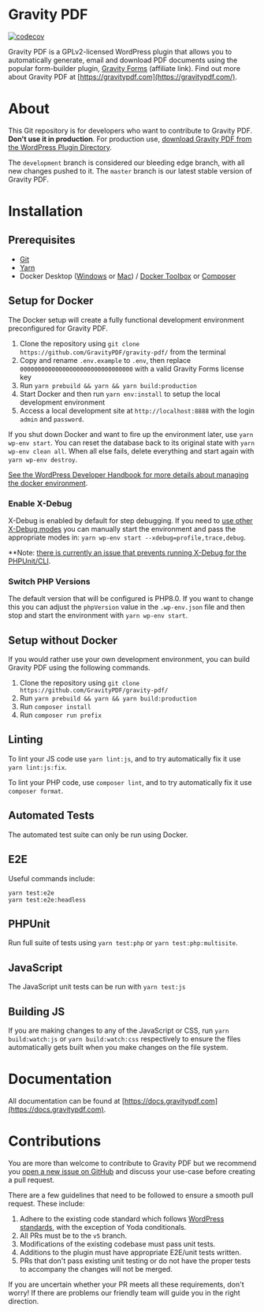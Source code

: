 Gravity PDF
==========================

[![codecov](https://codecov.io/gh/GravityPDF/gravity-pdf/branch/v5/graph/badge.svg)](https://codecov.io/gh/GravityPDF/gravity-pdf)

Gravity PDF is a GPLv2-licensed WordPress plugin that allows you to automatically generate, email and download PDF documents using the popular form-builder plugin, [Gravity Forms](https://rocketgenius.pxf.io/c/1211356/445235/7938) (affiliate link). Find out more about Gravity PDF at [https://gravitypdf.com](https://gravitypdf.com/).

# About

This Git repository is for developers who want to contribute to Gravity PDF. **Don't use it in production**. For production use, [download Gravity PDF from the WordPress Plugin Directory](https://wordpress.org/plugins/gravity-forms-pdf-extended/).

The `development` branch is considered our bleeding edge branch, with all new changes pushed to it. The `master` branch is our latest stable version of Gravity PDF.

# Installation

## Prerequisites

* [Git](https://git-scm.com/)
* [Yarn](https://yarnpkg.com/en/docs/install)
* Docker Desktop ([Windows](https://docs.docker.com/docker-for-windows/install/) or [Mac](https://docs.docker.com/docker-for-mac/install/)) / [Docker Toolbox](https://docs.docker.com/toolbox/) or [Composer](https://getcomposer.org/)

## Setup for Docker 

The Docker setup will create a fully functional development environment preconfigured for Gravity PDF. 

1. Clone the repository using `git clone https://github.com/GravityPDF/gravity-pdf/` from the terminal
2. Copy and rename `.env.example` to `.env`, then replace `00000000000000000000000000000000` with a valid Gravity Forms license key 
3. Run `yarn prebuild && yarn && yarn build:production`
4. Start Docker and then run `yarn env:install` to setup the local development environment
5. Access a local development site at `http://localhost:8888` with the login `admin` and `password`.

If you shut down Docker and want to fire up the environment later, use `yarn wp-env start`. You can reset the database back to its original state with `yarn wp-env clean all`. When all else fails, delete everything and start again with `yarn wp-env destroy`.

[See the WordPress Developer Handbook for more details about managing the docker environment](https://developer.wordpress.org/block-editor/reference-guides/packages/packages-env/#wp-env-run-container-command).

### Enable X-Debug

X-Debug is enabled by default for step debugging. If you need to [use other X-Debug modes](https://xdebug.org/docs/all_settings#mode) you can manually start the environment and pass the appropriate modes in: `yarn wp-env start --xdebug=profile,trace,debug`.

**Note: [there is currently an issue that prevents running X-Debug for the PHPUnit/CLI](https://github.com/WordPress/gutenberg/issues/42286).

### Switch PHP Versions

The default version that will be configured is PHP8.0. If you want to change this you can adjust the `phpVersion` value in the `.wp-env.json` file and then stop and start the environment with `yarn wp-env start`.

## Setup without Docker

If you would rather use your own development environment, you can build Gravity PDF using the following commands. 

1. Clone the repository using `git clone https://github.com/GravityPDF/gravity-pdf/`
1. Run `yarn prebuild && yarn && yarn build:production`
1. Run `composer install`
1. Run `composer run prefix`

## Linting

To lint your JS code use `yarn lint:js`, and to try automatically fix it use `yarn lint:js:fix`.

To lint your PHP code, use `composer lint`, and to try automatically fix it use `composer format`.

## Automated Tests

The automated test suite can only be run using Docker. 

## E2E

Useful commands include:

```
yarn test:e2e
yarn test:e2e:headless
```

## PHPUnit

Run full suite of tests using `yarn test:php` or `yarn test:php:multisite`.

## JavaScript

The JavaScript unit tests can be run with `yarn test:js`

## Building JS

If you are making changes to any of the JavaScript or CSS, run `yarn build:watch:js` or `yarn build:watch:css` respectively to ensure the files automatically gets built when you make changes on the file system. 

# Documentation

All documentation can be found at [https://docs.gravitypdf.com](https://docs.gravitypdf.com).

# Contributions

You are more than welcome to contribute to Gravity PDF but we recommend you [open a new issue on GitHub](https://github.com/GravityPDF/gravity-pdf/issues) and discuss your use-case before creating a pull request.

There are a few guidelines that need to be followed to ensure a smooth pull request. These include:

1. Adhere to the existing code standard which follows [WordPress standards](https://make.wordpress.org/core/handbook/best-practices/coding-standards/php/), with the exception of Yoda conditionals.
1. All PRs must be to the `v5` branch.
1. Modifications of the existing codebase must pass unit tests.
1. Additions to the plugin must have appropriate E2E/unit tests written.
1. PRs that don't pass existing unit testing or do not have the proper tests to accompany the changes will not be merged.

If you are uncertain whether your PR meets all these requirements, don't worry! If there are problems our friendly team will guide you in the right direction.
